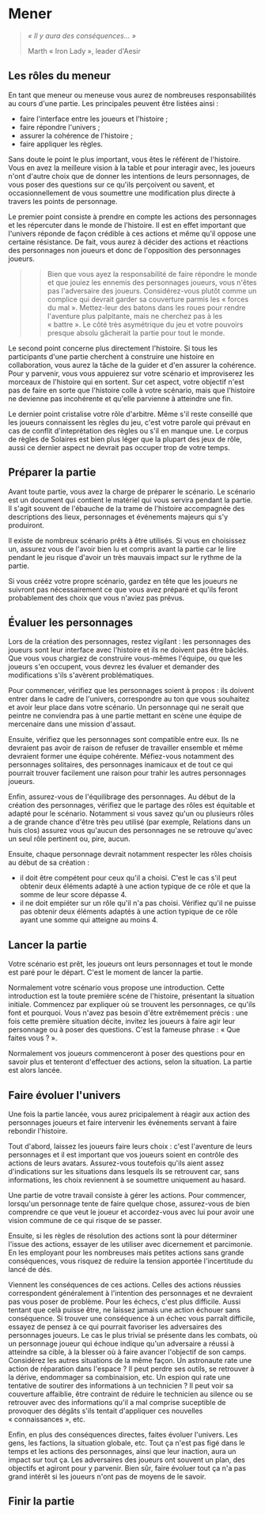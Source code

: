 # Mener

> *« Il y aura des conséquences… »*
>
> Marth « Iron Lady », leader d'Aesir

## Les rôles du meneur

En tant que meneur ou meneuse vous aurez de nombreuses responsabilités au cours d'une partie. Les principales peuvent être listées ainsi :
* faire l'interface entre les joueurs et l'histoire ;
* faire répondre l'univers ;
* assurer la cohérence de l'histoire ;
* faire appliquer les règles.

Sans doute le point le plus important, vous êtes le référent de l'histoire. Vous en avez la meilleure vision à la table et pour interagir avec, les joueurs n'ont d'autre choix que de donner les intentions de leurs personnages, de vous poser des questions sur ce qu'ils perçoivent ou savent, et occasionnellement de vous soumettre une modification plus directe à travers les points de personnage.


Le premier point consiste à prendre en compte les actions des personnages et les répercuter dans le monde de l'histoire. Il est en effet important que l'univers réponde de façon crédible à ces actions et même qu'il oppose une certaine résistance. De fait, vous aurez à décider des actions et réactions des personnages non joueurs et donc de l'opposition des personnages joueurs.

>> Bien que vous ayez la responsabilité de faire répondre le monde et que jouiez les ennemis des personnages joueurs, vous n'êtes pas l'adversaire des joueurs. Considérez-vous plutôt comme un complice qui devrait garder sa couverture parmis les « forces du mal ». Mettez-leur des batons dans les roues pour rendre l'aventure plus palpitante, mais ne cherchez pas à les « battre ». Le côté très asymétrique du jeu et votre pouvoirs presque absolu gâcherait la partie pour tout le monde.

Le second point concerne plus directement l'histoire. Si tous les participants d'une partie cherchent à construire une histoire en collaboration, vous aurez la tâche de la guider et d'en assurer la cohérence. Pour y parvenir, vous vous appuierez sur votre scénario et improviserez les morceaux de l'histoire qui en sortent. Sur cet aspect, votre objectif n'est pas de faire en sorte que l'histoire colle à votre scénario, mais que l'histoire ne devienne pas incohérente et qu'elle parvienne à atteindre une fin.

Le dernier point cristalise votre rôle d'arbitre. Même s'il reste conseillé que les joueurs connaissent les règles du jeu, c'est votre parole qui prévaut en cas de conflit d'inteprétation des règles ou s'il en manque une. Le corpus de règles de Solaires est bien plus léger que la plupart des jeux de rôle, aussi ce dernier aspect ne devrait pas occuper trop de votre temps.

## Préparer la partie

Avant toute partie, vous avez la charge de préparer le scénario. Le scénario est un document qui contient le matériel qui vous servira pendant la partie. Il s'agit souvent de l'ébauche de la trame de l'histoire accompagnée des descriptions des lieux, personnages et événements majeurs qui s'y produiront.

Il existe de nombreux scénario prêts à être utilisés. Si vous en choisissez un, assurez vous de l'avoir bien lu et compris avant la partie car le lire pendant le jeu risque d'avoir un très mauvais impact sur le rythme de la partie.

Si vous crééz votre propre scénario, gardez en tête que les joueurs ne suivront pas nécessairement ce que vous avez préparé et qu'ils feront probablement des choix que vous n'aviez pas prévus.

## Évaluer les personnages

Lors de la création des personnages, restez vigilant : les personnages des joueurs sont leur interface avec l'histoire et ils ne doivent pas être bâclés. Que vous vous chargiez de construire vous-mêmes l'équipe, ou que les joueurs s'en occupent, vous devrez les évaluer et demander des modifications s'ils s'avèrent problématiques.

Pour commencer, vérifiez que les personnages soient à propos : ils doivent entrer dans le cadre de l'univers, correspondre au ton que vous souhaitez et avoir leur place dans votre scénario. Un personnage qui ne serait que peintre ne conviendra pas à une partie mettant en scène une équipe de mercenaire dans une mission d'assaut.

Ensuite, vérifiez que les personnages sont compatible entre eux. Ils ne devraient pas avoir de raison de refuser de travailler ensemble et même devraient former une équipe cohérente. Méfiez-vous notamment des personnages solitaires, des personnages inamicaux et de tout ce qui pourrait trouver facilement une raison pour trahir les autres personnages joueurs.

Enfin, assurez-vous de l'équilibrage des personnages. Au début de la création des personnages, vérifiez que le partage des rôles est équitable et adapté pour le scénario. Notamment si vous savez qu'un ou plusieurs rôles a de grande chance d'être très peu utilisé (par exemple, Relations dans un huis clos) assurez vous qu'aucun des personnages ne se retrouve qu'avec un seul rôle pertinent ou, pire, aucun.

Ensuite, chaque personnage devrait notamment respecter les rôles choisis au début de sa création :
* il doit être compétent pour ceux qu'il a choisi. C'est le cas s'il peut obtenir deux éléments adapté à une action typique de ce rôle et que la somme de leur score dépasse 4.
* il ne doit empiéter sur un rôle qu'il n'a pas choisi. Vérifiez qu'il ne puisse pas obtenir deux éléments adaptés à une action typique de ce rôle ayant une somme qui atteigne au moins 4.

## Lancer la partie

Votre scénario est prêt, les joueurs ont leurs personnages et tout le monde est paré pour le départ. C'est le moment de lancer la partie.

Normalement votre scénario vous propose une introduction. Cette introduction est la toute première scéne de l'histoire, présentant la situation initiale. Commencez par expliquer où se trouvent les personnages, ce qu'ils font et pourquoi. Vous n'avez pas besoin d'être extrêmement précis : une fois cette première situation décite, invitez les joueurs à faire agir leur personnage ou à poser des questions. C'est la fameuse phrase : « Que faites vous ? ».

Normalement vos joueurs commenceront à poser des questions pour en savoir plus et tenteront d'effectuer des actions, selon la situation. La partie est alors lancée.

## Faire évoluer l'univers

Une fois la partie lancée, vous aurez pricipalement à réagir aux action des personnages joueurs et faire intervenir les événements servant à faire rebondir l'histoire. 

Tout d'abord, laissez les joueurs faire leurs choix : c'est l'aventure de leurs personnages et il est important que vos joueurs soient en contrôle des actions de leurs avatars. Assurez-vous toutefois qu'ils aient assez d'indications sur les situations dans lesquels ils se retrouvent car, sans informations, les choix reviennent à se soumettre uniquement au hasard.

Une partie de votre travail consiste à gérer les actions. Pour commencer, lorsqu'un personnage tente de faire quelque chose, assurez-vous de bien comprendre ce que veut le joueur et accordez-vous avec lui pour avoir une vision commune de ce qui risque de se passer.

Ensuite, si les règles de résolution des actions sont là pour déterminer l'issue des actions, essayer de les utiliser avec dicernement et parcimonie. En les employant pour les nombreuses mais petites actions sans grande conséquences, vous risquez de reduire la tension apportée l'incertitude du lancé de dés.

Viennent les conséquences de ces actions. Celles des actions réussies correspondent généralement à l'intention des personnages et ne devraient pas vous poser de problème. Pour les échecs, c'est plus difficile. Aussi tentant que celà puisse être, ne laissez jamais une action échouer sans conséquence. Si trouver une conséquence à un échec vous parraît difficile, essayez de pensez à ce qui pourrait favoriser les adversaires des personnages joueurs. Le cas le plus trivial se présente dans les combats, où un personnage joueur qui échoue indique qu'un adversaire a réussi à atteindre sa cible, à la blesser où à faire avancer l'objectif de son camps. Considérez les autres situations de la même façon. Un astronaute rate une action de réparation dans l'espace ? Il peut perdre ses outils, se retrouver à la dérive, endommager sa combinaision, etc. Un espion qui rate une tentative de soutirer des informations à un technicien ? Il peut voir sa couverture affaiblie, être contraint de réduire le technicien au silence ou se retrouver avec des informations qu'il a mal comprise suceptible de provoquer des dégâts s'ils tentait d'appliquer ces nouvelles « connaissances », etc.

Enfin, en plus des conséquences directes, faites évoluer l'univers. Les gens, les factions, la situation globale, etc. Tout ça n'est pas figé dans le temps et les actions des personnages, ainsi que leur inaction, aura un impact sur tout ça. Les adversaires des joueurs ont souvent un plan, des objectifs et agiront pour y parvenir. Bien sûr, faire évoluer tout ça n'a pas grand intérêt si les joueurs n'ont pas de moyens de le savoir.

## Finir la partie



